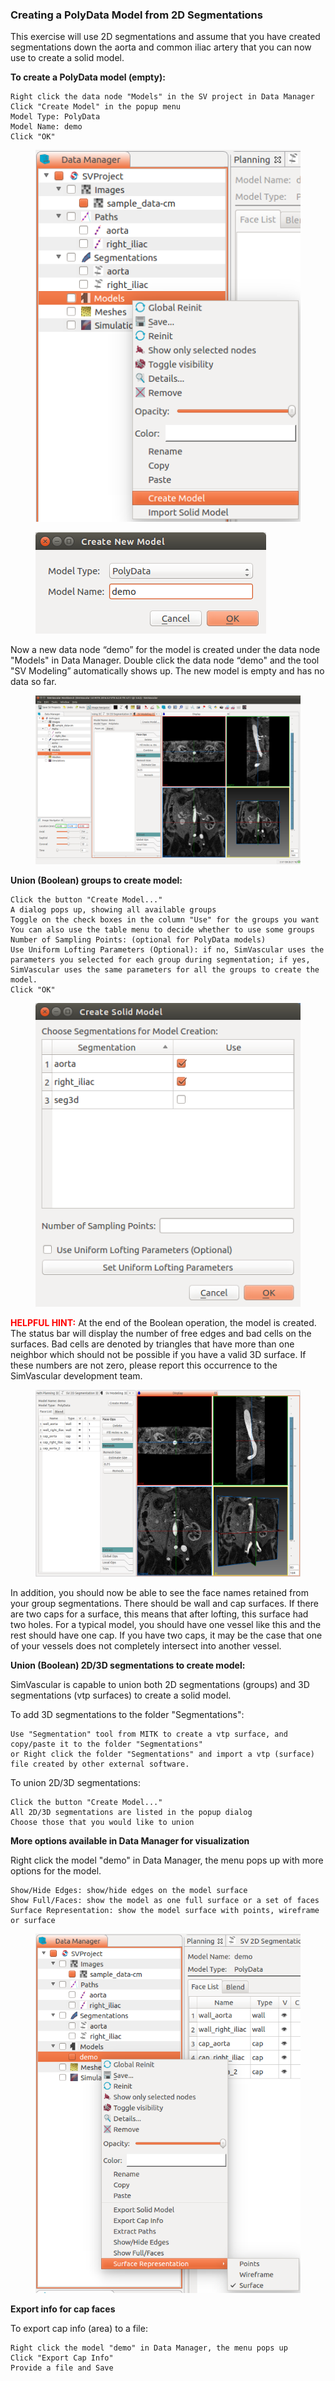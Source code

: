 ### Creating a PolyData Model from 2D Segmentations ###

This exercise will use 2D segmentations and assume that you have created segmentations down the aorta and common iliac artery that you can now use to create a solid model.
 
**To create a PolyData model (empty):**

	Right click the data node "Models" in the SV project in Data Manager
	Click "Create Model" in the popup menu
	Model Type: PolyData
	Model Name: demo
	Click "OK"

<figure>
  <img class="svImg svImgSm"  src="documentation/modeling/imgs/polydata/createemptymodel.png"> 
  <figcaption class="svCaption" ></figcaption>
</figure>

<figure>
  <img class="svImg svImgSm"  src="documentation/modeling/imgs/polydata/createmodeldialog.png"> 
  <figcaption class="svCaption" ></figcaption>
</figure>

Now a new data node “demo” for the model is created under the data node "Models" in Data Manager. Double click the data node “demo" and the tool "SV Modeling” automatically shows up. The new model is empty and has no data so far. 

<figure>
  <img class="svImg svImgXl"  src="documentation/modeling/imgs/polydata/emptymodel.png"> 
  <figcaption class="svCaption" ></figcaption>
</figure>

**Union (Boolean) groups to create model:**

	Click the button "Create Model..."
	A dialog pops up, showing all available groups
	Toggle on the check boxes in the column "Use" for the groups you want
	You can also use the table menu to decide whether to use some groups 
	Number of Sampling Points: (optional for PolyData models)
	Use Uniform Lofting Parameters (Optional): if no, SimVascular uses the parameters you selected for each group during segmentation; if yes, SimVascular uses the same parameters for all the groups to create the model.
	Click "OK"

<figure>
  <img class="svImg svImgSm"  src="documentation/modeling/imgs/polydata/uniondialog.png"> 
  <figcaption class="svCaption" ></figcaption>
</figure>

<font color="red">**HELPFUL HINT:** </font> 
At the end of the Boolean operation, the model is created. The status bar will display the number of free edges and bad cells on the surfaces. Bad cells are denoted by triangles that have more than one neighbor which should not be possible if you have a valid 3D surface. If these numbers are not zero, please report this occurrence to the SimVascular development team.


<figure>
  <img class="svImg svImgLg"  src="documentation/modeling/imgs/polydata/polydatamodel.png"> 
  <figcaption class="svCaption" ></figcaption>
</figure>

In addition, you should now be able to see the face names retained from your group segmentations. There should be wall and cap surfaces. If there are two caps for a surface, this means that after lofting, this surface had two holes. For a typical model, you should have one vessel like this and the rest should have one cap. If you have two caps, it may be the case that one of your vessels does not completely intersect into another vessel.


**Union (Boolean) 2D/3D segmentations to create model:**

SimVascular is capable to union both 2D segmentations (groups) and 3D segmentations (vtp surfaces) to create a solid model. 

To add 3D segmentations to the folder "Segmentations":

	Use "Segmentation" tool from MITK to create a vtp surface, and copy/paste it to the folder "Segmentations"
	or Right click the folder "Segmentations" and import a vtp (surface) file created by other external software.

To union 2D/3D segmentations:

	Click the button "Create Model..."
	All 2D/3D segmentations are listed in the popup dialog
	Choose those that you would like to union

**More options available in Data Manager for visualization**

Right click the model "demo" in Data Manager, the menu pops up with more options for the model.

	Show/Hide Edges: show/hide edges on the model surface
	Show Full/Faces: show the model as one full surface or a set of faces
	Surface Representation: show the model surface with points, wireframe or surface

<figure>
  <img class="svImg svImgSm"  src="documentation/modeling/imgs/polydata/datamenuformodel.png"> 
  <figcaption class="svCaption" ></figcaption>
</figure>

**Export info for cap faces**

To export cap info (area) to a file: 

	Right click the model "demo" in Data Manager, the menu pops up
	Click "Export Cap Info"
	Provide a file and Save



